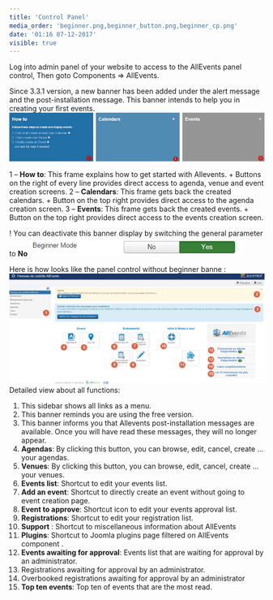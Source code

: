 ```yaml
---
title: 'Control Panel'
media_order: 'beginner.png,beginner_button.png,beginner_cp.png'
date: '01:16 07-12-2017'
visible: true
---
```


Log into admin panel of your website to access to the AllEvents panel control, Then goto Components => AllEvents.

Since 3.3.1 version, a new banner has been added under the alert message and the post-installation message. This banner intends to help you in creating your first events. 
![beginner](beginner.png)

1 – **How to**: This frame explains how to get started with Allevents.  + Buttons on the right of every line provides direct access to agenda, venue and event creation screens.
2 – **Calendars**: This frame gets back the created calendars. + Button on the top right provides direct access to the agenda creation screen.
3 – **Events**: This frame gets back the created events. + Button on the top right provides direct access to the events creation screen.

! You can deactivate this banner display by switching the general parameter to **No** ![](beginner_button.png) 

Here is how looks like the panel control without beginner banne : 
![](beginner_cp.png)
Detailed view about all functions:

1. This sidebar shows all links as a menu.
2. This banner reminds you are using the free version.
3. This banner informs you that Allevents post-installation messages are available. Once you will have read these messages, they will no longer appear.
4. **Agendas**: By clicking this button, you can browse, edit, cancel, create … your agendas.
5. **Venues**: By clicking this button, you can browse, edit, cancel, create … your venues.
6. **Events list**: Shortcut to edit your events list.
7. **Add an event**: Shortcut to directly create an event without going to event creation page.
8. **Event to approve**: Shortcut icon to edit your events approval list.
9. **Registrations**: Shortcut to edit your registration list.
10. **Support** : Shortcut to miscellaneous information about AllEvents
11. **Plugins**: Shortcut to Joomla plugins page filtered on AllEvents component .
12. **Events awaiting for approval**: Events list that are waiting for approval by an administrator.
13. Registrations awaiting for approval by an administrator.
14. Overbooked registrations awaiting for approval by an administrator
15. **Top ten events**: Top ten of events that are  the most read. 
